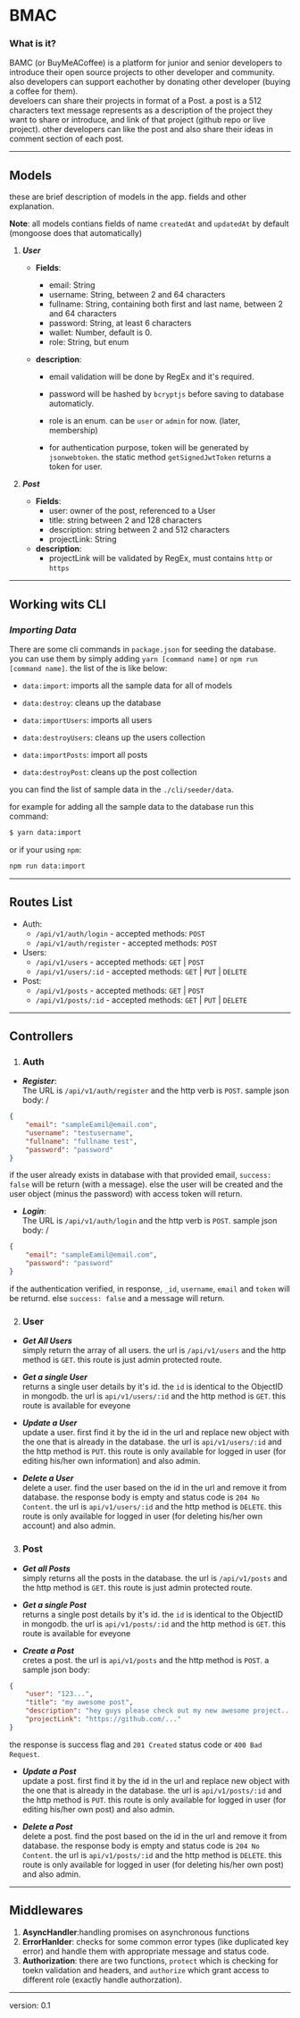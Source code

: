 # BMAC

### **What is it?**
BAMC (or BuyMeACoffee) is a platform for junior and senior developers to introduce their open source projects to other developer and community. also developers can support eachother by donating other developer (buying a coffee for them). \
develoers can share their projects in format of a Post. a post is a 512 characters text message represents as a description of the project they want to share or introduce, and link of that project (github repo or live project). other developers can like the post and also share their ideas in comment section of each post. 

***
## **Models**
these are brief description of models in the app. fields and other explanation. 

**Note**: all models contians fields of name `createdAt` and `updatedAt` by default (mongoose does that automatically)

1. ***User***
    - **Fields**: 
        - email: String
        - username: String, between 2 and 64 characters
        - fullname: String, containing both first and last name, between 2 and 64 characters
        - password: String, at least 6 characters
        - wallet: Number, default is 0.
        - role: String, but enum

    - **description**: 
        - email validation will be done by RegEx and it's required. 

        - password will be hashed by `bcryptjs` before saving to database automaticly.

        - role is an enum. can be `user` or `admin` for now. (later, membership) 

        - for authentication purpose, token will be generated by `jsonwebtoken`. the static method `getSignedJwtToken` returns a token for user.

2. ***Post***
    - **Fields**: 
        - user: owner of the post, referenced to a User
        - title: string between 2 and 128 characters
        - description: string between 2 and 512 characters
        - projectLink: String
    - **description**: 
        - projectLink will be validated by RegEx, must contains `http` or `https` 
***
## **Working wits CLI**
### ***Importing Data***
There are some cli commands in `package.json` for seeding the database. you can use them by simply adding `yarn [command name]` or `npm run [command name]`. the list of the is like below:

- `data:import`: imports all the sample data for all of models

- `data:destroy`: cleans up the database

- `data:importUsers`: imports all users

- `data:destroyUsers`: cleans up the users collection

- `data:importPosts`: import all posts

- `data:destroyPost`: cleans up the post collection

you can find the list of sample data in the `./cli/seeder/data`.

for example for adding all the sample data to the database run this command:
```sh
$ yarn data:import
```
or if your using `npm`:
```sh
npm run data:import
```
***
## **Routes List**
- Auth:
    - `/api/v1/auth/login` - accepted methods: `POST`
    - `/api/v1/auth/register` - accepted methods: `POST`
- Users:
    - `/api/v1/users` - accepted methods: `GET` | `POST`
    - `/api/v1/users/:id` - accepted methods: `GET` | `PUT` | `DELETE`
- Post:
    - `/api/v1/posts` - accepted methods: `GET` | `POST`
    - `/api/v1/posts/:id` - accepted methods: `GET` | `PUT` | `DELETE`
***
## **Controllers**
1. ### **Auth**
- ***Register***: \
The URL is `/api/v1/auth/register` and the http verb is `POST`. sample json body: /
```json
{
    "email": "sampleEamil@email.com",
    "username": "testusername",
    "fullname": "fullname test",
    "password": "password"
}
```
if the user already exists in database with that provided email, `success: false` will be return (with a message). else the user will be created and the user object (minus the password) with access token will return.
- ***Login***: \
The URL is `/api/v1/auth/login` and the http verb is `POST`. sample json body: /
```json
{
    "email": "sampleEamil@email.com",
    "password": "password"
}
```
if the authentication verified, in response, `_id`, `username`, `email` and `token` will be returnd. else `success: false` and a message will return.

2. ### **User**
- ***Get All Users*** \
simply return the array of all users. the url is `/api/v1/users` and the http method is `GET`. this route is just admin protected route.

- ***Get a single User*** \
returns a single user details by it's id. the `id` is identical to the ObjectID in mongodb. the url is `api/v1/users/:id` and the http method is `GET`. this route is available for eveyone

- ***Update a User*** \
update a user. first find it by the id in the url and replace new object with the one that is already in the database. the url is `api/v1/users/:id` and the http method is `PUT`. this route is only available for logged in user (for editing his/her own information) and also admin.

- ***Delete a User*** \
delete a user. find the user based on the id in the url and remove it from database. the response body is empty and status code is `204 No Content`. the url is `api/v1/users/:id` and the http method is `DELETE`. this route is only available for logged in user (for deleting his/her own account) and also admin.

3. ### **Post**

- ***Get all Posts*** \
simply returns all the posts in the database. the url is `/api/v1/posts` and the http method is `GET`. this route is just admin protected route.

- ***Get a single Post*** \
returns a single post details by it's id. the `id` is identical to the ObjectID in mongodb. the url is `api/v1/posts/:id` and the http method is `GET`. this route is available for eveyone

- ***Create a Post*** \
cretes a post. the url is `api/v1/posts` and the http method is `POST`. a sample json body:
```json
{
    "user": "123...",
    "title": "my awesome post",
    "description": "hey guys please check out my new awesome project...",
    "projectLink": "https://github.com/..."
}
```
the response is success flag and `201 Created` status code or `400 Bad Request`. 

- ***Update a Post*** \
update a post. first find it by the id in the url and replace new object with the one that is already in the database. the url is `api/v1/posts/:id` and the http method is `PUT`. this route is only available for logged in user (for editing his/her own post) and also admin.

- ***Delete a Post*** \
delete a post. find the post based on the id in the url and remove it from database. the response body is empty and status code is `204 No Content`. the url is `api/v1/posts/:id` and the http method is `DELETE`. this route is only available for logged in user (for deleting his/her own post) and also admin.

***
## **Middlewares**
1. **AsyncHandler**:handling promises on asynchronous functions 
2. **ErrorHanlder**: checks for some common error types (like duplicated key error) and handle them with appropriate message and status code.
3. **Authorization**: there are two functions, `protect` which is checking for toekn validation and headers, and `authorize` which grant access to different role (exactly handle authorzation).

***
version: 0.1